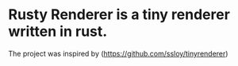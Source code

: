 # Rusty Renderer is a tiny renderer written in rust.

The project was inspired by (https://github.com/ssloy/tinyrenderer)
